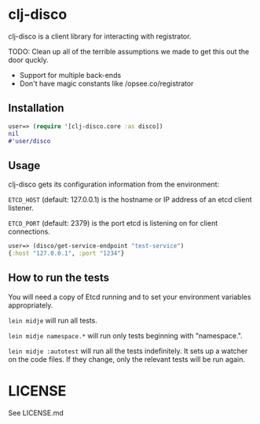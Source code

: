 # clj-disco

clj-disco is a client library for interacting with registrator.

TODO:
Clean up all of the terrible assumptions we made to get this out the door quckly.
- Support for multiple back-ends
- Don't have magic constants like /opsee.co/registrator

## Installation

```clj
user=> (require '[clj-disco.core :as disco])
nil
#'user/disco
```

## Usage

clj-disco gets its configuration information from the environment:

`ETCD_HOST` (default: 127.0.0.1) is the hostname or IP address of an etcd client listener.

`ETCD_PORT` (default: 2379) is the port etcd is listening on for client connections.

```clj
user=> (disco/get-service-endpoint "test-service")
{:host "127.0.0.1", :port "1234"}
```

## How to run the tests

You will need a copy of Etcd running and to set your environment variables appropriately.

`lein midje` will run all tests.

`lein midje namespace.*` will run only tests beginning with "namespace.".

`lein midje :autotest` will run all the tests indefinitely. It sets up a
watcher on the code files. If they change, only the relevant tests will be
run again.

# LICENSE

See LICENSE.md
